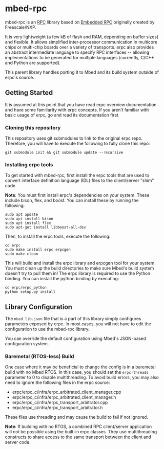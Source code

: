 
# mbed-rpc

mbed-rpc is an [RPC](https://en.wikipedia.org/wiki/Remote_procedure_call) library based on [Embedded RPC](https://github.com/EmbeddedRPC/erpc) originally created by Freescale/NXP.

It is very lightweight (a few kB of flash and RAM, depending on buffer sizes) and flexible. It allows simplified inter-processor communication in multicore chips or multi-chip boards over a variety of transports. erpc also provides an abstract intermediate language to specify RPC interfaces -- allowing implementations to be generated for multiple languages (currently, C/C++ and Python are supported).

This parent library handles porting it to Mbed and its build system outside of erpc's source.

## Getting Started

It is assumed at this point that you have read erpc overview documentation and have some familiarity with erpc concepts. If you aren't familiar with basic usage of erpc, go and read its documentation first.

### Cloning this repository

This repository uses git submodules to link to the original erpc repo. Therefore, you will have to execute the following to fully clone this repo:

```
git submodule init && git submodule update --recursive
```

### Installing erpc tools

To get started with mbed-rpc, first install the erpc tools that are used to convert interface definition language (IDL) files to the client/server "shim" code. 

**Note:** You must first install erpc's dependencies on your system. These include bison, flex, and boost. You can install these by running the following:

```
sudo apt update
sudo apt install bison
sudo apt install flex
sudo apt-get install libboost-all-dev
```

Then, to install the erpc tools, execute the following:

```
cd erpc
sudo make install erpc erpcgen
sudo make clean
```

This will build and install the erpc library and erpcgen tool for your system. You must clean up the build directories to make sure Mbed's build system doesn't try to pull them in! The erpc library is required to use the Python binding. You can install the python binding by executing:

```
cd erpc/erpc_python
python setup.py install
```

## Library Configuration

The `mbed_lib.json` file that is a part of this library simply configures parameters exposed by erpc. In most cases, you will not have to edit the configuration to use the mbed-rpc library.

You can override the default configuration using Mbed's JSON-based configuration system.

### Baremetal (RTOS-less) Build
One case where it may be beneficial to change the config is in a baremetal build with no Mbed RTOS. In this case, you should set the `erpc-threads` parameter to 0 to disable multithreading. To avoid build errors, you may also need to ignore the following files in the erpc source:

- erpc/erpc_c/infra/erpc_arbitrated_client_manager.cpp
- erpc/erpc_c/infra/erpc_arbitrated_client_manager.h
- erpc/erpc_c/infra/erpc_transport_arbitrator.cpp
- erpc/erpc_c/infra/erpc_transport_arbitrator.h

These files use threading and may cause the build to fail if not ignored.

**Note:** If building with no RTOS, a combined RPC client/server application will not be possible using the built-in erpc classes. They use multithreading constructs to share access to the same transport between the client and server code.

